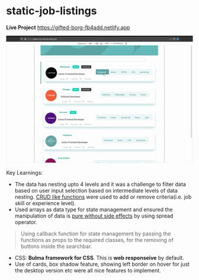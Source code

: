 # static-job-listings

**Live Project** https://gifted-borg-fb4add.netlify.app

![Alt Link](https://github.com/venky4c/static-job-listings/blob/master/dist/src/JobListings.gif)

Key Learnings:
- The data has nesting upto 4 levels and it was a challenge to filter data based on user input selection based on intermediate levels of data nesting. [CRUD like functions](https://github.com/venky4c/static-job-listings/blob/master/dist/src/components/FilterableSkillsTable.js) were used to add or remove criteria(i.e. job skill or experience level).
- Used arrays as data type for state management and ensured the manipulation of data is [pure without side effects](https://github.com/venky4c/static-job-listings/blob/master/dist/src/components/FilterableSkillsTable.js) by using spread operator. 
> Using callback function for state management by passing the functions as props to the required classes, for the removing of buttons inside
the searchbar.
- CSS: **Bulma framework for CSS**. This is **web responseive** by default. 
- Use of cards, box shadow feature, showing left border on hover for just the desktop version etc were all nice features to implement.
